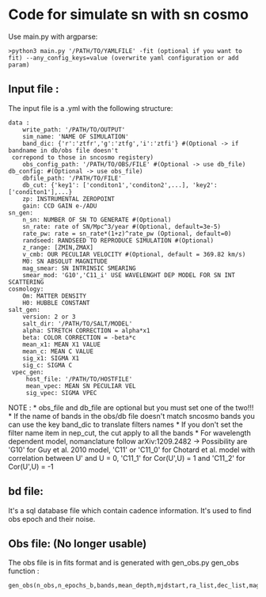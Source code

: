# Code for simulate sn with sn cosmo
Use main.py with argparse:
```
>python3 main.py '/PATH/TO/YAMLFILE' -fit (optional if you want to fit) --any_config_keys=value (overwrite yaml configuration or add param)
```

## Input file :
The input file is a .yml with the following structure:
```
data :
    write_path: '/PATH/TO/OUTPUT'
    sim_name: 'NAME OF SIMULATION'
    band_dic: {'r':'ztfr','g':'ztfg','i':'ztfi'} #(Optional -> if bandname in db/obs file doesn't
 correpond to those in sncosmo registery)
    obs_config_path: '/PATH/TO/OBS/FILE' #(Optional -> use db_file)
db_config: #(Optional -> use obs_file)
    dbfile_path: '/PATH/TO/FILE'
    db_cut: {'key1': ['conditon1','conditon2',...], 'key2':['conditon1'],...}
    zp: INSTRUMENTAL ZEROPOINT  
    gain: CCD GAIN e-/ADU
sn_gen:
    n_sn: NUMBER OF SN TO GENERATE #(Optional)
    sn_rate: rate of SN/Mpc^3/year #(Optional, default=3e-5)
    rate_pw: rate = sn_rate*(1+z)^rate_pw (Optional, default=0)
    randseed: RANDSEED TO REPRODUCE SIMULATION #(Optional)
    z_range: [ZMIN,ZMAX]
    v_cmb: OUR PECULIAR VELOCITY #(Optional, default = 369.82 km/s)
    M0: SN ABSOLUT MAGNITUDE
    mag_smear: SN INTRINSIC SMEARING
    smear_mod: 'G10','C11_i' USE WAVELENGHT DEP MODEL FOR SN INT SCATTERING
cosmology:
    Om: MATTER DENSITY  
    H0: HUBBLE CONSTANT
salt_gen:
    version: 2 or 3
    salt_dir: '/PATH/TO/SALT/MODEL'  
    alpha: STRETCH CORRECTION = alpha*x1
    beta: COLOR CORRECTION = -beta*c   
    mean_x1: MEAN X1 VALUE
    mean_c: MEAN C VALUE
    sig_x1: SIGMA X1   
    sig_c: SIGMA C
 vpec_gen:
     host_file: '/PATH/TO/HOSTFILE'
     mean_vpec: MEAN SN PECULIAR VEL
     sig_vpec: SIGMA VPEC
```

NOTE : * obs_file and db_file are optional but you must set one of the two!!!
       * If the name of bands in the obs/db file doesn't match sncosmo bands
    you can use the key band_dic to translate filters names
       * If you don't set the filter name item in nep_cut, the cut apply to all the bands
       * For wavelength dependent model, nomanclature follow arXiv:1209.2482 -> Possibility are
    'G10' for Guy et al. 2010 model, 'C11' or 'C11_0' for Chotard et al. model with correlation
    between U' and U = 0, 'C11_1' for Cor(U',U) = 1 and 'C11_2' for Cor(U',U) = -1

## bd file:
It's a sql database file which contain cadence information. It's used to find obs epoch and their noise.

## Obs file: (No longer usable)
The obs file is in fits format and is generated with gen_obs.py
gen_obs function :
```
gen_obs(n_obs,n_epochs_b,bands,mean_depth,mjdstart,ra_list,dec_list,magsys='ab',gain=1.000)
```
